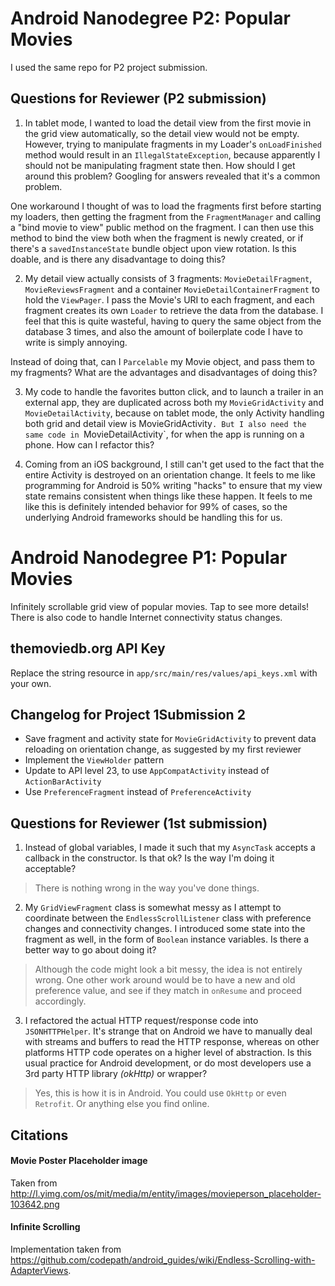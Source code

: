 # Android Nanodegree P2: Popular Movies
I used the same repo for P2 project submission.

## Questions for Reviewer (P2 submission)
1. In tablet mode, I wanted to load the detail view from the first movie in the grid view automatically, so the detail view would not be empty. However, trying to manipulate fragments in my Loader's `onLoadFinished` method would result in an `IllegalStateException`, because apparently I should not be manipulating fragment state then. How should I get around this problem? Googling for answers revealed that it's a common problem. 

One workaround I thought of was to load the fragments first before starting my loaders, then getting the fragment from the `FragmentManager` and calling a "bind movie to view" public method on the fragment. I can then use this method to bind the view both when the fragment is newly created, or if there's a `savedInstanceState` bundle object upon view rotation. Is this doable, and is there any disadvantage to doing this?

2. My detail view actually consists of 3 fragments: `MovieDetailFragment`, `MovieReviewsFragment` and a container `MovieDetailContainerFragment` to hold the `ViewPager`. I pass the Movie's URI to each fragment, and each fragment creates its own `Loader` to retrieve the data from the database. I feel that this is quite wasteful, having to query the same object from the database 3 times, and also the amount of boilerplate code I have to write is simply annoying. 

Instead of doing that, can I `Parcelable` my Movie object, and pass them to my fragments? What are the advantages and disadvantages of doing this?

3. My code to handle the favorites button click, and to launch a trailer in an external app, they are duplicated across both my `MovieGridActivity` and `MovieDetailActivity`, because on tablet mode, the only Activity handling both grid and detail view is MovieGridActivity`. But I also need the same code in `MovieDetailActivity`, for when the app is running on a phone. How can I refactor this?

4. Coming from an iOS background, I still can't get used to the fact that the entire Activity is destroyed on an orientation change. It feels to me like programming for Android is 50% writing "hacks" to ensure that my view state remains consistent when things like these happen. It feels to me like this is definitely intended behavior for 99% of cases, so the underlying Android frameworks should be handling this for us. 

# Android Nanodegree P1: Popular Movies
Infinitely scrollable grid view of popular movies. Tap to see more details! There is also code to handle Internet connectivity status changes.

## themoviedb.org API Key
Replace the string resource in `app/src/main/res/values/api_keys.xml` with your own.

## Changelog for Project 1Submission 2

* Save fragment and activity state for `MovieGridActivity` to prevent data reloading on orientation change, as suggested by my first reviewer
* Implement the `ViewHolder` pattern
* Update to API level 23, to use `AppCompatActivity` instead of `ActionBarActivity`
* Use `PreferenceFragment` instead of `PreferenceActivity`

## Questions for Reviewer (1st submission)
1. Instead of global variables, I made it such that my `AsyncTask` accepts a callback in the constructor. Is that ok? Is the way I'm doing it acceptable?
 > There is nothing wrong in the way you've done things.

2. My `GridViewFragment` class is somewhat messy as I attempt to coordinate between the `EndlessScrollListener` class with preference changes and connectivity changes. I introduced some state into the fragment as well, in the form of `Boolean` instance variables. Is there a better way to go about doing it?
 > Although the code might look a bit messy, the idea is not entirely wrong. One other work around would be to have a new and old preference value, and see if they match in `onResume` and proceed accordingly.

3. I refactored the actual HTTP request/response code into `JSONHTTPHelper`. It's strange that on Android we have to manually deal with streams and buffers to read the HTTP response, whereas on other platforms HTTP code operates on a higher level of abstraction. Is this usual practice for Android development, or do most developers use a 3rd party HTTP library _(okHttp)_ or wrapper?
 > Yes, this is how it is in Android. You could use `OkHttp` or even `Retrofit`. Or anything else you find online.

## Citations
#### Movie Poster Placeholder image
Taken from http://l.yimg.com/os/mit/media/m/entity/images/movieperson_placeholder-103642.png

#### Infinite Scrolling
Implementation taken from https://github.com/codepath/android_guides/wiki/Endless-Scrolling-with-AdapterViews.